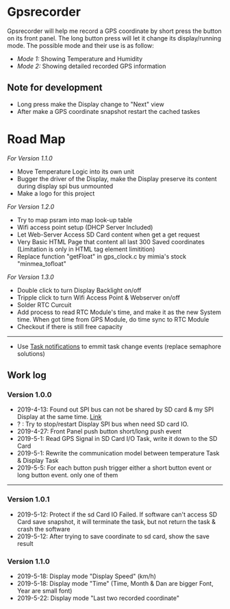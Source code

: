 # Gpsrecorder

Gpsrecorder will help me record a GPS coordinate by short press the button on its front panel. The
long button press will let it change its display/running mode. The possible mode and their use is as
follow:
- _Mode 1:_ Showing Temperature and Humidity
- _Mode 2:_ Showing detailed recorded GPS information


## Note for development
- Long press make the Display change to "Next" view
- After make a GPS coordinate snapshot restart the cached taskes

# Road Map

_For Version 1.1.0_
- Move Temperature Logic into its own unit
- Bugger the driver of the Display, make the Display preserve its content during display spi bus unmounted
- Make a logo for this project

_For Version 1.2.0_
- Try to map psram into map look-up table
- Wifi access point setup (DHCP Server Included)
- Let Web-Server Access SD Card content when get a get request
- Very Basic HTML Page that content all last 300 Saved coordinates (Limitation is only in HTML tag element limitition)
- Replace function "getFloat" in gps_clock.c by mimia's stock "minmea_tofloat"

_For Version 1.3.0_
- Double click to turn Display Backlight on/off
- Tripple click to turn Wifi Access Point & Webserver on/off
- Solder RTC Curcuit
- Add process to read RTC Module's time, and make it as the new System time. When got time from GPS Module, do time sync to RTC Module
- Checkout if there is still free capacity
---

- Use [Task notifications](https://www.freertos.org/RTOS-task-notifications.html) to emmit task change events (replace semaphore solutions)

## Work log

### Version 1.0.0
- 2019-4-13: Found out SPI bus can not be shared by SD card & my SPI Display at the same time. [Link](https://esp32.com/viewtopic.php?f=2&t=10127)
- ? : Try to stop/restart Display SPI bus when need SD card IO.
- 2019-4-27: Front Panel push button short/long push event
- 2019-5-1: Read GPS Signal in SD Card I/O Task, write it down to the SD Card
- 2019-5-1: Rewrite the communication model between temperature Task & Display Task
- 2019-5-5: For each button push trigger either a short button event or long button event. only one of them
----

### Version 1.0.1
- 2019-5-12: Protect if the sd Card IO Failed. If software can't access SD Card save snapshot, it will terminate the task, but not return the task & crash the software
- 2019-5-12: After trying to save coordinate to sd card, show the save result

### Version 1.1.0
- 2019-5-18: Display mode "Display Speed" (km/h)
- 2019-5-18: Display mode "Time" (Time, Month & Dan are bigger Font, Year are small font)
- 2019-5-22: Display mode "Last two recorded coordinate"
